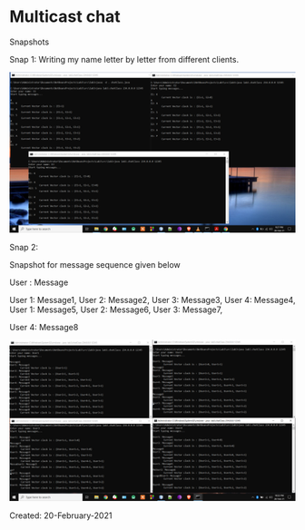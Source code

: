 # Multicast chat

Snapshots

Snap 1: Writing my name letter by letter from different clients.

![Snap 1](https://github.com/Kashyap-Nirmal/Java-Practice/blob/main/Multicast%20chat/Screenshot%20(1338).png)

Snap 2: 

Snapshot for message sequence given below

User  : Message

User 1: Message1,
 User 2: Message2,
 User 3: Message3,
 User 4: Message4,
 User 1: Message5,
 User 2: Message6,
 User 3: Message7,
 
 User 4: Message8

![Snap 2](https://github.com/Kashyap-Nirmal/Java-Practice/blob/main/Multicast%20chat/Screenshot%20(1339).png)

Created: 20-February-2021
